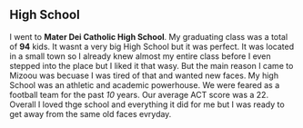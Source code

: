 ## High School
I went to **Mater Dei Catholic High School**. My graduating class was a total of **94** kids. It wasnt a very big High School but it was perfect. It was located in a small town so I already knew almost my entire class before I even stepped into the place but I liked it that wasy. But the main reason I came to Mizoou was becuase I was tired of that and wanted new faces. My high School was an athletic and academic powerhouse. We were feared as a football team for the past _10_ years. Our average ACT score was a 22. Overall I loved thge school and everything it did for me but I was ready to get away from the same old faces evryday. 